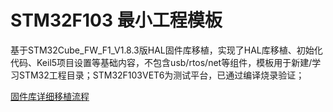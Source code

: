 # STM32F103 最小工程模板

基于STM32Cube_FW_F1_V1.8.3版HAL固件库移植，实现了HAL库移植、初始化代码、Keil5项目设置等基础内容，不包含usb/rtos/net等组件，模板用于新建/学习STM32工程目录；STM32F103VET6为测试平台，已通过编译烧录验证；

[固件库详细移植流程](固件库移植流程.md)

